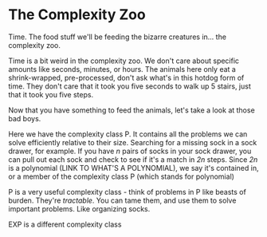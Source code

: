 # The Complexity Zoo

Time. The food stuff we'll be feeding the bizarre creatures in... the complexity zoo.

Time is a bit weird in the complexity zoo. We don't care about specific amounts like seconds, minutes, or hours. The animals here only eat a shrink-wrapped, pre-processed, don't ask what's in this hotdog form of time. They don't care that it took you five seconds to walk up 5 stairs, just that it took you five steps.

Now that you have something to feed the animals, let's take a look at those bad boys.

Here we have the complexity class P. It contains all the problems we can solve efficiently relative to their size. Searching for a missing sock in a sock drawer, for example. If you have _n_ pairs of socks in your sock drawer, you can pull out each sock and check to see if it's a match in _2n_ steps. Since _2n_ is a polynomial (LINK TO WHAT'S A POLYNOMIAL), we say it's contained in, or a member of the complexity class P (which stands for polynomial)

P is a very useful complexity class - think of problems in P like  beasts of burden. They're _tractable_. You can tame them, and use them to solve important problems. Like organizing socks.

 EXP is a different complexity class